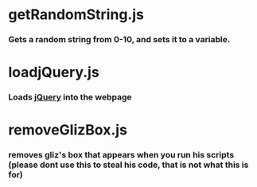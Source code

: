 # getRandomString.js
### Gets a random string from 0-10, and sets it to a variable.
# loadjQuery.js
### Loads [jQuery](https://jquery.com/) into the webpage
# removeGlizBox.js
### removes gliz's box that appears when you run his scripts (please dont use this to steal his code, that is not what this is for)

